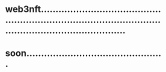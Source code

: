 # web3nft.......................................................................................................................................
# soon...............................................
